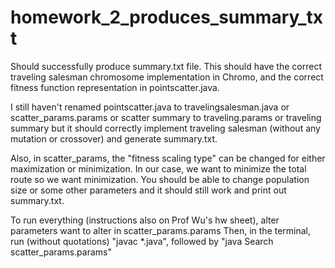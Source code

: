 # homework_2_produces_summary_txt

Should successfully produce summary.txt file.
This should have the correct traveling salesman chromosome implementation in Chromo, 
and the correct fitness function representation in pointscatter.java.

I still haven't renamed pointscatter.java to travelingsalesman.java or scatter_params.params 
or scatter summary to traveling.params or traveling summary
but it should correctly implement traveling salesman (without any mutation or crossover)
and generate summary.txt.

Also, in scatter_params, the "fitness scaling type" can be changed for either maximization or minimization.
In our case, we want to minimize the total route so we want minimization.
You should be able to change population size or some other parameters and it should
still work and print out summary.txt.

To run everything (instructions also on Prof Wu's hw sheet),
alter parameters want to alter in scatter_params.params
Then, in the terminal, run (without quotations) "javac *.java",
followed by "java Search scatter_params.params"
